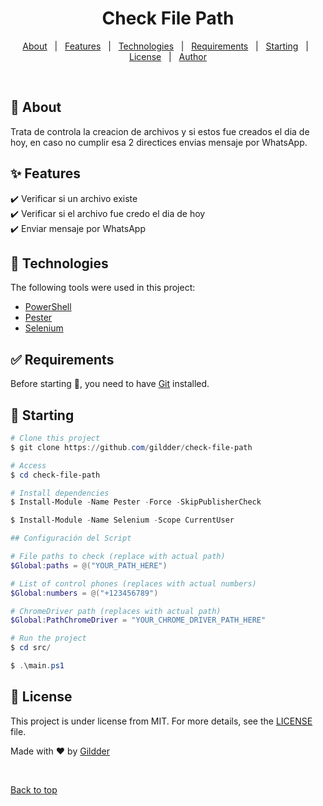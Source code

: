 <h1 align="center">Check File Path</h1>

<!-- <h4 align="center"> 
	🚧  Check File Path 🚀 Under construction...  🚧
</h4> 

<hr> -->

<p align="center">
  <a href="#dart-about">About</a> &#xa0; | &#xa0; 
  <a href="#sparkles-features">Features</a> &#xa0; | &#xa0;
  <a href="#rocket-technologies">Technologies</a> &#xa0; | &#xa0;
  <a href="#white_check_mark-requirements">Requirements</a> &#xa0; | &#xa0;
  <a href="#checkered_flag-starting">Starting</a> &#xa0; | &#xa0;
  <a href="#memo-license">License</a> &#xa0; | &#xa0;
  <a href="https://github.com/gilberet@hotmail.com" target="_blank">Author</a>
</p>

<br>

## :dart: About ##

Trata de controla la creacion de archivos y si estos fue creados el dia de hoy, en caso no cumplir esa 2 directices envias mensaje por WhatsApp.

## :sparkles: Features ##

:heavy_check_mark: Verificar si un archivo existe\
:heavy_check_mark: Verificar si el archivo fue credo el dia de hoy\
:heavy_check_mark: Enviar mensaje por WhatsApp

## :rocket: Technologies ##

The following tools were used in this project:

- [PowerShell](https://www.powershellgallery.com/)
- [Pester](https://pester.dev/)
- [Selenium](https://www.selenium.dev/)

## :white_check_mark: Requirements ##

Before starting :checkered_flag:, you need to have [Git](https://git-scm.com) installed.

## :checkered_flag: Starting ##

```powershell
# Clone this project
$ git clone https://github.com/gildder/check-file-path

# Access
$ cd check-file-path

# Install dependencies
$ Install-Module -Name Pester -Force -SkipPublisherCheck

$ Install-Module -Name Selenium -Scope CurrentUser

## Configuración del Script

# File paths to check (replace with actual path)
$Global:paths = @("YOUR_PATH_HERE")

# List of control phones (replaces with actual numbers)
$Global:numbers = @("+123456789")

# ChromeDriver path (replaces with actual path)
$Global:PathChromeDriver = "YOUR_CHROME_DRIVER_PATH_HERE"

# Run the project
$ cd src/

$ .\main.ps1

```

## :memo: License ##

This project is under license from MIT. For more details, see the [LICENSE](LICENSE.md) file.


Made with :heart: by <a href="https://github.com/gildder" target="_blank">Gildder</a>

&#xa0;

<a href="#top">Back to top</a>
